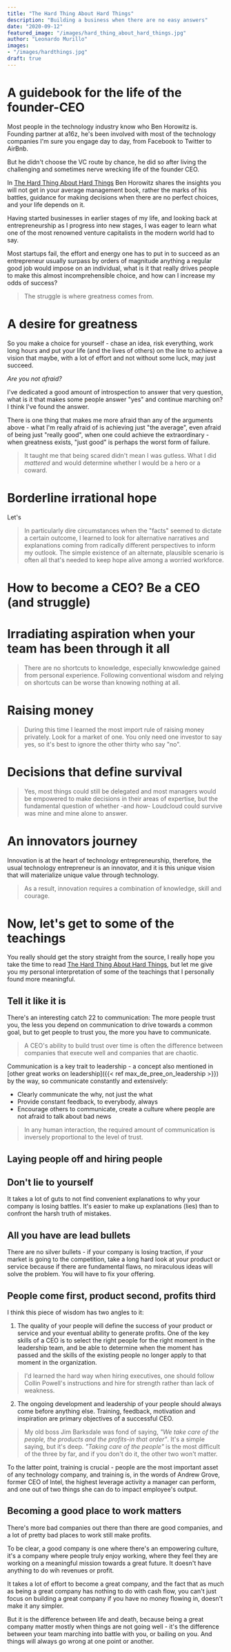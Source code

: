 ```yaml
---
title: "The Hard Thing About Hard Things"
description: "Building a business when there are no easy answers"
date: "2020-09-12"
featured_image: "/images/hard_thing_about_hard_things.jpg"
author: "Leonardo Murillo"
images:
- "/images/hardthings.jpg"
draft: true
---
```

# A guidebook for the life of the founder-CEO

Most people in the technology industry know who Ben Horowitz is. Founding partner at a16z, he's been involved with most of the technology companies I'm sure you engage day to day, from Facebook to Twitter to AirBnb.

But he didn't choose the VC route by chance, he did so after living the challenging and sometimes nerve wrecking life of the founder CEO.

In [The Hard Thing About Hard Things](https://amzn.to/32l3rJ5) Ben Horowitz shares the insights you will not get in your average management book, rather the marks of his battles, guidance for making decisions when there are no perfect choices, and your life depends on it.

Having started businesses in earlier stages of my life, and looking back at entrepreneurship as I progress into new stages, I was eager to learn what one of the most renowned venture capitalists in the modern world had to say.

Most startups fail, the effort and energy one has to put in to succeed as an entrepreneur usually surpass by orders of magnitude anything a regular good job would impose on an individual, what is it that really drives people to make this almost incomprehensible choice, and how can I increase my odds of success?

> The struggle is where greatness comes from.

# A desire for greatness

So you make a choice for yourself - chase an idea, risk everything, work long hours and put your life (and the lives of others) on the line to achieve a vision that maybe, with a lot of effort and not without some luck, may just succeed.

_Are you not afraid?_

I've dedicated a good amount of introspection to answer that very question, what is it that makes some people answer "yes" and continue marching on? I think I've found the answer.

There is one thing that makes me more afraid than any of the arguments above - what I'm really afraid of is achieving just "the average", even afraid of being just "really good", when one could achieve the extraordinary - when greatness exists, "just good" is perhaps the worst form of failure.

> It taught me that being scared didn't mean I was gutless. What I did _mattered_ and would determine whether I would be a hero or a coward.



# Borderline irrational hope

Let's 

> In particularly dire circumstances when the "facts" seemed to dictate a certain outcome, I learned to look for alternative narratives and explanations coming from radically different perspectives to inform my outlook. The simple existence of an alternate, plausible scenario is often all that's needed to keep hope alive among a worried workforce.

# How to become a CEO? Be a CEO (and struggle)



# Irradiating aspiration when your team has been through it all 

> There are no shortcuts to knowledge, especially knwowledge gained from personal experience. Following conventional wisdom and relying on shortcuts can be worse than knowing nothing at all.

# Raising money

> During this time I learned the most import rule of raising money privately. Look for a market of one. You only need one investor to say yes, so it's best to ignore the other thirty who say "no".

# Decisions that define survival

> Yes, most things could still be delegated and most managers would be empowered to make decisions in their areas of expertise, but the fundamental question of whether -and _how_- Loudcloud could survive was mine and mine alone to answer.

# An innovators journey

Innovation is at the heart of technology entrepreneurship, therefore, the usual technology entrepreneur is an innovator, and it is this unique vision that will materialize unique value through technology.

> As a result, innovation requires a combination of knowledge, skill and courage.

# Now, let's get to some of the teachings

You really should get the story straight from the source, I really hope you take the time to read [The Hard Thing About Hard Things](https://amzn.to/32l3rJ5), but let me give you my personal interpretation of some of the teachings that I personally found more meaningful.

## Tell it like it is

There's an interesting catch 22 to communication: The more people trust you, the less you depend on communication to drive towards a common goal, but to get people to trust you, the more you have to communicate.

> A CEO's ability to build trust over time is often the difference between companies that execute well and companies that are chaotic.

Communication is a key trait to leadership - a concept also mentioned in [other great works on leadership]({{< ref max_de_pree_on_leadership >}}) by the way, so communicate constantly and extensively:

- Clearly communicate the why, not just the what
- Provide constant feedback, to everybody, always
- Encourage others to communicate, create a culture where people are not afraid to talk about bad news

> In any human interaction, the required amount of communication is inversely proportional to the level of trust.


## Laying people off and hiring people



## Don't lie to yourself

It takes a lot of guts to not find convenient explanations to why your company is losing battles. It's easier to make up explanations (lies) than to confront the harsh truth of mistakes.

## All you have are lead bullets

There are no silver bullets - if your company is losing traction, if your market is going to the competition, take a long hard look at your product or service because if there are fundamental flaws, no miraculous ideas will solve the problem. You will have to fix your offering.

## People come first, product second, profits third

I think this piece of wisdom has two angles to it:

1)  The quality of your people will define the success of your product or service and your eventual ability to generate profits. One of the key skills of a CEO is to select the right people for the right moment in the leadership team, and be able to determine when the moment has passed and the skills of the existing people no longer apply to that moment in the organization.

> I'd learned the hard way when hiring executives, one should follow Collin Powell's instructions and hire for strength rather than lack of weakness.

2) The ongoing development and leadership of your people should always come before anything else. Training, feedback, motivation and inspiration are primary objectives of a successful CEO.

> My old boss Jim Barksdale was fond of saying, _"We take care of the people, the products and the profits-in that order"_. It's a simple saying, but it's deep. _"Taking care of the people"_ is the most difficult of the three by far, and if you don't do it, the other two won't matter.

To the latter point, training is crucial - people are the most important asset of any technology company, and training is, in the words of Andrew Grove, former CEO of Intel, the highest leverage activity a manager can perform, and one out of two things she can do to impact employee's output.

## Becoming a good place to work matters

There's more bad companies out there than there are good companies, and a lot of pretty bad places to work still make profits.

To be clear, a good company is one where there's an empowering culture, it's a company where people truly enjoy working, where they feel they are working on a meaningful mission towards a great future. It doesn't have anything to do wih revenues or profit.

It takes a lot of effort to become a great company, and the fact that as much as being a great company has nothing to do with cash flow, you can't just focus on building a great company if you have no money flowing in, doesn't make it any simpler.

But it is the difference between life and death, because being a great company matter mostly when things are not going well - it's the difference between your team marching into battle with you, or bailing on you. And things will always go wrong at one point or another.